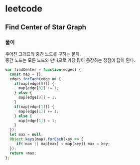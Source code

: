 # leetcode

## Find Center of Star Graph

### 풀이

주어진 그래프의 중간 노드를 구하는 문제.  
중간 노드는 모든 노드와 만나므로 가장 많이 등장하는 정점이 답이 된다.

```js
var findCenter = function(edges) {
  const map = {};
  edges.forEach(edge => {
    if(map[edge[0]]) {
      map[edge[0]] += 1;
    } else {
      map[edge[0]] = 1;
    }
    if(map[edge[1]]) {
      map[edge[1]] += 1;
    } else {
      map[edge[1]] = 1;
    }
  });
  let max = null;
  Object.keys(map).forEach(key => {
     if(!max || map[max] < map[key]) max = key; 
  });
  return +max;
};
```